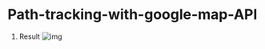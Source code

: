 # Path-tracking-with-google-map-API

1. Result
![img](https://github.com/gaoyuindeu/Path-tracking-with-google-map-API/blob/main/Result.gif)
